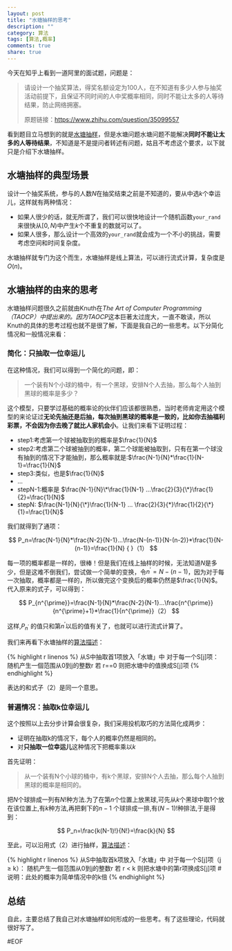 ```yaml
---
layout: post
title: "水塘抽样的思考"
description: ""
category: 算法
tags: [算法,概率]
comments: true
share: true
---
```


今天在知乎上看到一道阿里的面试题，问题是：

> 请设计一个抽奖算法，得奖名额设定为100人，在不知道有多少人参与抽奖活动前提下，且保证不同时间的人中奖概率相同，同时不能让太多的人等待结果，防止网络拥塞。
>
> 原题链接：https://www.zhihu.com/question/35099557

看到题目立马想到的就是[水塘抽样](https://www.wikiwand.com/zh-hans/%E6%B0%B4%E5%A1%98%E6%8A%BD%E6%A8%A3)，但是水塘问题水塘问题不能解决**同时不能让太多的人等待结果**，不知道是不是提问者转述有问题，姑且不考虑这个要求，以下就只是介绍下水塘抽样。

## 水塘抽样的典型场景

设计一个抽奖系统，参与的人数$N$在抽奖结束之前是不知道的，要从中选$k$个幸运儿，这样就有两种情况：

- 如果人很少的话，就无所谓了，我们可以很快地设计一个随机函数`your_rand`来很快从$[0,N)$中产生$k$个不重复的数就可以了。
- 如果人很多，那么设计一个高效的`your_rand`就会成为一个不小的挑战，需要考虑空间和时间复杂度。

水塘抽样就专门为这个而生，水塘抽样是线上算法，可以进行流式计算，复杂度是$O(n)$。

## 水塘抽样的由来的思考

水塘抽样问题很久之前就由Knuth在*The Art of Computer Programming（TAOCP）*中提出来的。因为*TAOCP*这本巨著太过庞大，一直不敢读，所以Knuth的具体的思考过程也就不是很了解，下面是我自己的一些思考。以下分简化情况和一般情况来看：

### 简化：只抽取一位幸运儿

在这种情况，我们可以得到一个简化的问题，即：

> 一个装有N个小球的桶中，有一个黑球，安排N个人去抽，那么每个人抽到黑球的概率是多少？

这个模型，只要学过基础的概率论的伙伴们应该都很熟悉，当时老师肯定用这个模型的来论证过**无论先抽还是后抽，每次抽到黑球的概率是一致的，比如你去抽福利彩票，不会因为你去晚了就比人家机会小**。让我们来看下证明过程：

- step1:考虑第一个球被抽取到的概率是$\frac{1}{N}$
- step2:考虑第二个球被抽到的概率，第二个球能被抽取到，只有在第一个球没有抽到的情况下才能抽到，那么概率就是:$\frac{N-1}{N}*\frac{1}{N-1}=\frac{1}{N}$
- step3:类似，也是$\frac{1}{N}$
- ...
- stepN-1:概率是 $\frac{N-1}{N}\*\frac{1}{N-1} ...\frac{2}{3}{\*}\frac{1}{2}=\frac{1}{N}$
- stepN: $\frac{N-1}{N}{\*}\frac{1}{N-1} ... \frac{2}{3}{*}\frac{1}{2}{\*}{1}=\frac{1}{N}$


我们就得到了通项：


$$
P_n=\frac{N-1}{N}*\frac{N-2}{N-1}...\frac{N-(n-1)}{N-(n-2)}*\frac{1}{N-(n-1)}=\frac{1}{N}      {                    }（1）
$$


每一项的概率都是一样的，很棒！但是我们在线上抽样的时候，无法知道$N$是多少，但是这难不倒我们，尝试做一个简单的变换，令$n^{\prime}=N-(n-1)$，因为对于每一次抽取，概率都是一样的，所以做完这个变换后的概率仍然是$\frac{1}{N}$。代入原来的式子，可以得到：


$$
P_{n^{\prime}}=\frac{N-1}{N}*\frac{N-2}{N-1}...\frac{n^{\prime}}{n^{\prime}+1}*\frac{1}{n^{\prime}}（2）
$$


这样,$P_{n^{\prime}}$ 的值只和第$n^{\prime}$以后的值有关了，也就可以进行流式计算了。

我们来再看下水塘抽样的[算法描述](https://www.wikiwand.com/zh-hans/%E6%B0%B4%E5%A1%98%E6%8A%BD%E6%A8%A3)：

{% highlight r linenos %}
从S中抽取首1项放入「水塘」中
对于每一个S[j]项：
   随机产生一個范围从0到j的整数r
   若 r==0 则把水塘中的值换成S[j]项
{%  endhighlight %}


表达的和式子（2）是同一个意思。

### 普遍情况：抽取k位幸运儿

这个按照以上去分步计算会很复杂，我们采用投机取巧的方法简化成两步：

- 证明在抽取k的情况下，每个人的概率仍然是相同的。
- 对**只抽取一位幸运儿**这种情况下把概率乘以$k$

首先证明：

> 从一个装有N个小球的桶中，有k个黑球，安排N个人去抽，那么每个人抽到黑球的概率是相同的。

把$N$个球排成一列有$N!$种方法.为了在第$n$个位置上放黑球,可先从$k$个黑球中取1个放在该位置上,有$k$种方法,再把剩下的$n-1$ 个球排成一排,有$(N-1)!$种排法,于是得到：


$$
P_n=\frac{k(N-1)!}{N!}=\frac{k}{N}
$$


至此，可以沿用式（2）进行抽样，[算法描述](https://www.wikiwand.com/zh-hans/%E6%B0%B4%E5%A1%98%E6%8A%BD%E6%A8%A3)：

{% highlight r linenos %}
从S中抽取首k项放入「水塘」中
对于每一个S[j]项（j ≥ k）：
   随机产生一個范围从0到j的整数r
   若 r < k 则把水塘中的第r项换成S[j]项    #说明：此处的概率为简单情况中的k倍
{%  endhighlight %}

## 总结

自此，主要总结了我自己对水塘抽样如何形成的一些思考。有了这些理论，代码就很好写了。



#EOF
